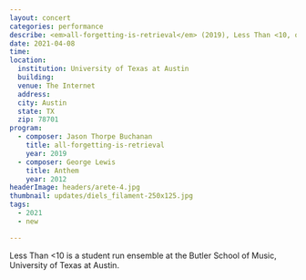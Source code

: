 ```yaml
---
layout: concert
categories: performance
describe: <em>all-forgetting-is-retrieval</em> (2019), Less Than <10, online, socially distanced recording premiere.
date: 2021-04-08
time:
location:
  institution: University of Texas at Austin
  building:
  venue: The Internet
  address:
  city: Austin
  state: TX
  zip: 78701
program:
  - composer: Jason Thorpe Buchanan
    title: all-forgetting-is-retrieval
    year: 2019
  - composer: George Lewis
    title: Anthem
    year: 2012
headerImage: headers/arete-4.jpg
thumbnail: updates/diels_filament-250x125.jpg
tags:
  - 2021
  - new

---
```


Less Than <10 is a student run ensemble at the Butler School of Music, University of Texas at Austin.
